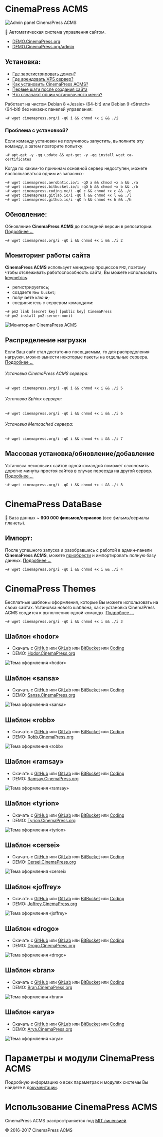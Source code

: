 # CinemaPress ACMS

 ![Admin panel CinemaPress ACMS](https://raw.githubusercontent.com/CinemaPress/CinemaPress.github.io/master/images/cinemapress-acms/new_admin.png)
 
 :movie_camera: Автоматическая система управления сайтом.

- [DEMO.CinemaPress.org](http://DEMO.CinemaPress.org)
- [DEMO.CinemaPress.org/admin](http://DEMO.CinemaPress.org/admin)

## Установка:
- [Где зарегистрировать домен?](https://cinemapress.org/article/gde-kupit-domen.html)
- [Где арендовать VPS сервер?](https://cinemapress.org/article/gde-kupit-server.html)
- [Как установить CinemaPress ACMS?](https://cinemapress.org/article/kak-ustanovit-cinemapress-acms.html)
- [Первые шаги после создания сайта](https://cinemapress.org/article/cinemapress-acms.html)
- [Что означают опции установочного меню?](https://cinemapress.org/article/opcii-ustanovki-cinemapress-acms.html)

Работает на чистом Debian 8 «Jessie» (64-bit) или Debian 9 «Stretch» (64-bit) без никаких панелей управления:

```
~# wget cinemapress.org/i -qO i && chmod +x i && ./i
```

### Проблема с установкой?

 Если команду установки не получилось запустить, выполните эту команду, а затем повторите попытку:
 
```
~# apt-get -y -qq update && apt-get -y -qq install wget ca-certificates
```

Когда по каким-то причинам основной сервер недоступен, можете воспользоваться одним из запасных:

```
~# wget cinemapress.aerobatic.io/i -qO a && chmod +x a && ./a
~# wget cinemapress.bitbucket.io/i -qO b && chmod +x b && ./b
~# wget cinemapress.coding.me/i -qO c && chmod +x c && ./c
~# wget cinemapress.gitlab.io/i -qO l && chmod +x l && ./l
~# wget cinemapress.github.io/i -qO h && chmod +x h && ./h
```

## Обновление:

Обновление **CinemaPress ACMS** до последней версии в репозитории. [Подробнее ...](https://cinemapress.org/article/opcii-ustanovki-cinemapress-acms.html#option2)

```
~# wget cinemapress.org/i -qO i && chmod +x i && ./i 2
```

## Мониторинг работы сайта

**CinemaPress ACMS** использует менеджер процессов ``PM2``, поэтому чтобы отслеживать работоспособность сайта, Вы можете использовать [keymetrics](https://app.keymetrics.io).

- регистрируетесь;
- создаете ``New bucket``;
- получаете ключи;
- соединяетесь с сервером командами:

```
~# pm2 link [secret key] [public key] CinemaPress
~# pm2 install pm2-server-monit
```

 ![Мониторинг CinemaPress ACMS](https://raw.githubusercontent.com/CinemaPress/CinemaPress.github.io/master/images/admin/pm2.png)

## Распределение нагрузки

Если Ваш сайт стал достаточно посещаемым, то для распределения нагрузки, можно вынести некоторые пакеты на отдельные сервера. [Подробнее ...](https://cinemapress.org/article/opcii-ustanovki-cinemapress-acms.html#option5)

###### Установка CinemaPress ACMS сервера:

```
~# wget cinemapress.org/i -qO i && chmod +x i && ./i 5
```

###### Установка Sphinx сервера:

```
~# wget cinemapress.org/i -qO i && chmod +x i && ./i 6
```

###### Установка Memcached сервера:

```
~# wget cinemapress.org/i -qO i && chmod +x i && ./i 7
```

## Массовая установка/обновление/добавление
Установка нескольких сайтов одной командой поможет сэкономить дорогие минуты простоя сайтов в случае переезда на другой сервер. [Подробнее ...](https://cinemapress.org/article/chto-takoe-massovaya-ustanovka.html)

```
~# wget cinemapress.org/i -qO i && chmod +x i && ./i 8
```

# CinemaPress DataBase
 :minidisc: База данных ~ **600 000 фильмов/сериалов** (все фильмы/сериалы планеты).

## Импорт:
После успешного запуска и разобравшись с работой в админ-панели **CinemaPress ACMS**, можете [приобрести](https://cinemapress.org/) и импортировать полную базу данных. [Подробнее ...](https://cinemapress.org/article/kak-dobavit-vse-filmy-v-mire.html)

```
~# wget cinemapress.org/i -qO i && chmod +x i && ./i 4
```

# CinemaPress Themes

Бесплатные шаблоны оформления, которые Вы можете использовать на своих сайтах. Установка нового шаблона, как и установка CinemaPress ACMS сводится к выполнению одной команды. [Подробнее ...](https://cinemapress.org/article/kak-ustanovit-shablon.html)

```
~# wget cinemapress.org/i -qO i && chmod +x i && ./i 3
```

## Шаблон «hodor»

- Скачать с [GitHub](https://github.com/CinemaPress/Theme-Hodor/) или [GitLab](https://gitlab.com/CinemaPress/Theme-Hodor/) или [BitBucket](https://bitbucket.org/cinemapress/theme-hodor/) или [Coding](https://coding.net/u/CinemaPress/p/Theme-Hodor/)
- DEMO: [Hodor.CinemaPress.org](http://Hodor.CinemaPress.org/)

![Тема оформления «hodor»](https://raw.githubusercontent.com/CinemaPress/Theme-Hodor/master/screenshot.png)

## Шаблон «sansa»

- Скачать с [GitHub](https://github.com/CinemaPress/Theme-Sansa/) или [GitLab](https://gitlab.com/CinemaPress/Theme-Sansa/) или [BitBucket](https://bitbucket.org/cinemapress/theme-sansa/) или [Coding](https://coding.net/u/CinemaPress/p/Theme-Sansa/)
- DEMO: [Sansa.CinemaPress.org](http://Sansa.CinemaPress.org/)

![Тема оформления «sansa»](https://raw.githubusercontent.com/CinemaPress/Theme-Sansa/master/screenshot.png)

## Шаблон «robb»

- Скачать с [GitHub](https://github.com/CinemaPress/Theme-Robb/) или [GitLab](https://gitlab.com/CinemaPress/Theme-Robb/) или [BitBucket](https://bitbucket.org/cinemapress/theme-robb/) или [Coding](https://coding.net/u/CinemaPress/p/Theme-Robb/)
- DEMO: [Robb.CinemaPress.org](http://Robb.CinemaPress.org/)

![Тема оформления «robb»](https://raw.githubusercontent.com/CinemaPress/Theme-Robb/master/screenshot.png)

## Шаблон «ramsay»

- Скачать с [GitHub](https://github.com/CinemaPress/Theme-Ramsay/) или [GitLab](https://gitlab.com/CinemaPress/Theme-Ramsay/) или [BitBucket](https://bitbucket.org/cinemapress/theme-ramsay/) или [Coding](https://coding.net/u/CinemaPress/p/Theme-Ramsay/)
- DEMO: [Ramsay.CinemaPress.org](http://Ramsay.CinemaPress.org/)

![Тема оформления «ramsay»](https://raw.githubusercontent.com/CinemaPress/Theme-Ramsay/master/screenshot.png)

## Шаблон «tyrion»

- Скачать с [GitHub](https://github.com/CinemaPress/Theme-Tyrion/) или [GitLab](https://gitlab.com/CinemaPress/Theme-Tyrion/) или [BitBucket](https://bitbucket.org/cinemapress/theme-tyrion/) или [Coding](https://coding.net/u/CinemaPress/p/Theme-Tyrion/)
- DEMO: [Tyrion.CinemaPress.org](http://Tyrion.CinemaPress.org/)

![Тема оформления «tyrion»](https://raw.githubusercontent.com/CinemaPress/Theme-Tyrion/master/screenshot.png)

## Шаблон «cersei»

- Скачать с [GitHub](https://github.com/CinemaPress/Theme-Cersei/) или [GitLab](https://gitlab.com/CinemaPress/Theme-Cersei/) или [BitBucket](https://bitbucket.org/cinemapress/theme-cersei/) или [Coding](https://coding.net/u/CinemaPress/p/Theme-Cersei/)
- DEMO: [Cersei.CinemaPress.org](http://Cersei.CinemaPress.org/)

![Тема оформления «cersei»](https://raw.githubusercontent.com/CinemaPress/Theme-Cersei/master/screenshot.png)

## Шаблон «joffrey»

- Скачать с [GitHub](https://github.com/CinemaPress/Theme-Joffrey/) или [GitLab](https://gitlab.com/CinemaPress/Theme-Joffrey/) или [BitBucket](https://bitbucket.org/cinemapress/theme-joffrey/) или [Coding](https://coding.net/u/CinemaPress/p/Theme-Joffrey/)
- DEMO: [Joffrey.CinemaPress.org](http://Joffrey.CinemaPress.org/)

![Тема оформления «joffrey»](https://raw.githubusercontent.com/CinemaPress/Theme-Joffrey/master/screenshot.png)

## Шаблон «drogo»

- Скачать с [GitHub](https://github.com/CinemaPress/Theme-Drogo/) или [GitLab](https://gitlab.com/CinemaPress/Theme-Drogo/) или [BitBucket](https://bitbucket.org/cinemapress/theme-drogo/) или [Coding](https://coding.net/u/CinemaPress/p/Theme-Drogo/)
- DEMO: [Drogo.CinemaPress.org](http://Drogo.CinemaPress.org/)

![Тема оформления «drogo»](https://raw.githubusercontent.com/CinemaPress/Theme-Drogo/master/screenshot.png)

## Шаблон «bran»

- Скачать с [GitHub](https://github.com/CinemaPress/Theme-Bran/) или [GitLab](https://gitlab.com/CinemaPress/Theme-Bran/) или [BitBucket](https://bitbucket.org/cinemapress/theme-bran/) или [Coding](https://coding.net/u/CinemaPress/p/Theme-Bran/)
- DEMO: [Bran.CinemaPress.org](http://Bran.CinemaPress.org/)

![Тема оформления «bran»](https://raw.githubusercontent.com/CinemaPress/Theme-Bran/master/screenshot.png)

## Шаблон «arya»

- Скачать с [GitHub](https://github.com/CinemaPress/Theme-Arya/) или [GitLab](https://gitlab.com/CinemaPress/Theme-Arya/) или [BitBucket](https://bitbucket.org/cinemapress/theme-arya/) или [Coding](https://coding.net/u/CinemaPress/p/Theme-Arya/)
- DEMO: [Arya.CinemaPress.org](http://Arya.CinemaPress.org/)

![Тема оформления «arya»](https://raw.githubusercontent.com/CinemaPress/Theme-Arya/master/screenshot.png)

# Параметры и модули CinemaPress ACMS

Подробную информацию о всех параметрах и модулях системы Вы найдете в [документации](https://cinemapress.org/admin/admin.html).

# Использование CinemaPress ACMS

CinemaPress ACMS распространяется под [MIT лицензией](https://github.com/CinemaPress/CinemaPress-ACMS/blob/master/LICENSE.txt).

© 2016-2017 CinemaPress ACMS